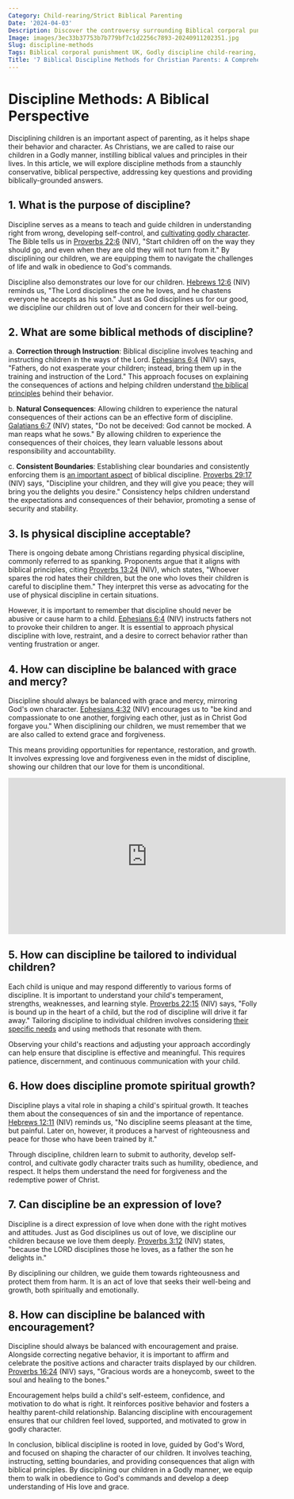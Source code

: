 ```yaml
---
Category: Child-rearing/Strict Biblical Parenting
Date: '2024-04-03'
Description: Discover the controversy surrounding Biblical corporal punishment in the UK, exploring Godly discipline and Christian spanking from a scriptural perspective. Delve into the debate on firm parenting techniques based on religious teachings.
Image: images/3ec33b37753b7b779bf7c1d2256c7893-20240911202351.jpg
Slug: discipline-methods
Tags: Biblical corporal punishment UK, Godly discipline child-rearing, Christian spanking controversy, Scripture-based behavior correction, Firm parenting biblical perspective
Title: '7 Biblical Discipline Methods for Christian Parents: A Comprehensive Guide'
---
```


# Discipline Methods: A Biblical Perspective

Disciplining children is an important aspect of parenting, as it helps shape their behavior and character. As Christians, we are called to raise our children in a Godly manner, instilling biblical values and principles in their lives. In this article, we will explore discipline methods from a staunchly conservative, biblical perspective, addressing key questions and providing biblically-grounded answers.

## 1. What is the purpose of discipline?

Discipline serves as a means to teach and guide children in understanding right from wrong, developing self-control, and [cultivating godly character](/unveiling-the-power-of-scripture-deep-dive-biblical-teachings-holy-spirit). The Bible tells us in [Proverbs 22:6](https://www.bibleref.com/Proverbs/22/Proverbs-22-6.html) (NIV), "Start children off on the way they should go, and even when they are old they will not turn from it." By disciplining our children, we are equipping them to navigate the challenges of life and walk in obedience to God's commands.

Discipline also demonstrates our love for our children. [Hebrews 12:6](https://www.bibleref.com/Hebrews/12/Hebrews-12-6.html) (NIV) reminds us, "The Lord disciplines the one he loves, and he chastens everyone he accepts as his son." Just as God disciplines us for our good, we discipline our children out of love and concern for their well-being.

## 2. What are some biblical methods of discipline?

a. **Correction through Instruction**: Biblical discipline involves teaching and instructing children in the ways of the Lord. [Ephesians 6:4](https://www.bibleref.com/Ephesians/6/Ephesians-6-4.html) (NIV) says, "Fathers, do not exasperate your children; instead, bring them up in the training and instruction of the Lord." This approach focuses on explaining the consequences of actions and helping children understand [the biblical principles](/homemaking-emphasis) behind their behavior.

b. **Natural Consequences**: Allowing children to experience the natural consequences of their actions can be an effective form of discipline. [Galatians 6:7](https://www.bibleref.com/Galatians/6/Galatians-6-7.html) (NIV) states, "Do not be deceived: God cannot be mocked. A man reaps what he sows." By allowing children to experience the consequences of their choices, they learn valuable lessons about responsibility and accountability.

c. **Consistent Boundaries**: Establishing clear boundaries and consistently enforcing them is [an important aspect](/discover-the-true-meaning-of-being-a-christian-essential-guide-for-believers) of biblical discipline. [Proverbs 29:17](https://www.bibleref.com/Proverbs/29/Proverbs-29-17.html) (NIV) says, "Discipline your children, and they will give you peace; they will bring you the delights you desire." Consistency helps children understand the expectations and consequences of their behavior, promoting a sense of security and stability.

## 3. Is physical discipline acceptable?

There is ongoing debate among Christians regarding physical discipline, commonly referred to as spanking. Proponents argue that it aligns with biblical principles, citing [Proverbs 13:24](https://www.bibleref.com/Proverbs/13/Proverbs-13-24.html) (NIV), which states, "Whoever spares the rod hates their children, but the one who loves their children is careful to discipline them." They interpret this verse as advocating for the use of physical discipline in certain situations.

However, it is important to remember that discipline should never be abusive or cause harm to a child. [Ephesians 6:4](https://www.bibleref.com/Ephesians/6/Ephesians-6-4.html) (NIV) instructs fathers not to provoke their children to anger. It is essential to approach physical discipline with love, restraint, and a desire to correct behavior rather than venting frustration or anger.

## 4. How can discipline be balanced with grace and mercy?

Discipline should always be balanced with grace and mercy, mirroring God's own character. [Ephesians 4:32](https://www.bibleref.com/Ephesians/4/Ephesians-4-32.html) (NIV) encourages us to "be kind and compassionate to one another, forgiving each other, just as in Christ God forgave you." When disciplining our children, we must remember that we are also called to extend grace and forgiveness.

This means providing opportunities for repentance, restoration, and growth. It involves expressing love and forgiveness even in the midst of discipline, showing our children that our love for them is unconditional.


<iframe width="560" height="315" src="https://www.youtube.com/embed/qIhSPfjjcYc" frameborder="0" allow="autoplay; encrypted-media" allowfullscreen></iframe>


## 5. How can discipline be tailored to individual children?

Each child is unique and may respond differently to various forms of discipline. It is important to understand your child's temperament, strengths, weaknesses, and learning style. [Proverbs 22:15](https://www.bibleref.com/Proverbs/22/Proverbs-22-15.html) (NIV) says, "Folly is bound up in the heart of a child, but the rod of discipline will drive it far away." Tailoring discipline to individual children involves considering [their specific needs](/scripture-on-prayer-and-supplication) and using methods that resonate with them.

Observing your child's reactions and adjusting your approach accordingly can help ensure that discipline is effective and meaningful. This requires patience, discernment, and continuous communication with your child.

## 6. How does discipline promote spiritual growth?

Discipline plays a vital role in shaping a child's spiritual growth. It teaches them about the consequences of sin and the importance of repentance. [Hebrews 12:11](https://www.bibleref.com/Hebrews/12/Hebrews-12-11.html) (NIV) reminds us, "No discipline seems pleasant at the time, but painful. Later on, however, it produces a harvest of righteousness and peace for those who have been trained by it."

Through discipline, children learn to submit to authority, develop self-control, and cultivate godly character traits such as humility, obedience, and respect. It helps them understand the need for forgiveness and the redemptive power of Christ.

## 7. Can discipline be an expression of love?

Discipline is a direct expression of love when done with the right motives and attitudes. Just as God disciplines us out of love, we discipline our children because we love them deeply. [Proverbs 3:12](https://www.bibleref.com/Proverbs/3/Proverbs-3-12.html) (NIV) states, "because the LORD disciplines those he loves, as a father the son he delights in."

By disciplining our children, we guide them towards righteousness and protect them from harm. It is an act of love that seeks their well-being and growth, both spiritually and emotionally.

## 8. How can discipline be balanced with encouragement?

Discipline should always be balanced with encouragement and praise. Alongside correcting negative behavior, it is important to affirm and celebrate the positive actions and character traits displayed by our children. [Proverbs 16:24](https://www.bibleref.com/Proverbs/16/Proverbs-16-24.html) (NIV) says, "Gracious words are a honeycomb, sweet to the soul and healing to the bones."

Encouragement helps build a child's self-esteem, confidence, and motivation to do what is right. It reinforces positive behavior and fosters a healthy parent-child relationship. Balancing discipline with encouragement ensures that our children feel loved, supported, and motivated to grow in godly character.

In conclusion, biblical discipline is rooted in love, guided by God's Word, and focused on shaping the character of our children. It involves teaching, instructing, setting boundaries, and providing consequences that align with biblical principles. By disciplining our children in a Godly manner, we equip them to walk in obedience to God's commands and develop a deep understanding of His love and grace.